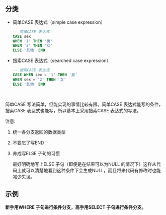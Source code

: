 ## 分类

- 简单CASE 表达式（simple case expression）

  ```sql
  -- 简单CASE 表达式
  CASE sex
  WHEN '1' THEN '男'
  WHEN '2' THEN '女'
  ELSE '其他' END
  ```

- 搜索CASE 表达式（searched case expression）

  ```sql
  -- 搜索CASE 表达式
  CASE WHEN sex = '1' THEN '男'
  WHEN sex = '2' THEN '女'
  ELSE '其他' END
  ```

  ​

简单CASE 写法简单，但能实现的事情比较有限。简单CASE 表达式能写的条件，搜索CASE 表达式也能写，所以基本上采用搜索CASE 表达式的写法。

注意:

1. 统一各分支返回的数据类型

2. 不要忘了写END

3. 养成写ELSE 子句的习惯

   最好明确地写上ELSE 子句（即便是在结果可以为NULL 的情况下）这样从代码上就可以清楚地看到这种条件下会生成NULL，而且将来代码有修改时也能减少失误。



## 示例

**新手用WHERE 子句进行条件分支，高手用SELECT 子句进行条件分支。**